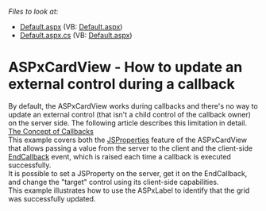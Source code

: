 <!-- default file list -->
*Files to look at*:

* [Default.aspx](./CS/WebSite/Default.aspx) (VB: [Default.aspx](./VB/WebSite/Default.aspx))
* [Default.aspx.cs](./CS/WebSite/Default.aspx.cs) (VB: [Default.aspx](./VB/WebSite/Default.aspx))
<!-- default file list end -->
# ASPxCardView - How to update an external control during a callback


By default, the ASPxCardView works during callbacks and there's no way to update an external control (that isn't a child control of the callback owner) on the server side. The following article describes this limitation in detail.<br /><a href="https://www.devexpress.com/Support/Center/Question/Details/K18387">The Concept of Callbacks</a><br />This example covers both the <a href="https://documentation.devexpress.com/#AspNet/DevExpressWebASPxCardView_JSPropertiestopic">JSProperties</a> feature of the ASPxCardView that allows passing a value from the server to the client and the client-side <a href="https://documentation.devexpress.com/#AspNet/DevExpressWebScriptsASPxClientCardView_EndCallbacktopic">EndCallback</a> event, which is raised each time a callback is executed successfully.<br />It is possible to set a JSProperty on the server, get it on the EndCallback, and change the "target" control using its client-side capabilities.<br />This example illustrates how to use the ASPxLabel to identify that the grid was successfully updated. 

<br/>


